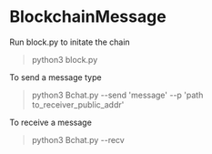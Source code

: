# BlockchainMessage

 Run block.py to initate the chain 
 
  > python3 block.py
 
 
 To send a message type
 
  > python3 Bchat.py --send 'message' --p 'path to_receiver_public_addr'
 
 To receive a message 
 
  > python3 Bchat.py --recv
 
